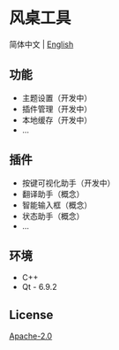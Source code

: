 # 风桌工具

简体中文 | [English](README_en.md)

## 功能

+ 主题设置（开发中）
+ 插件管理（开发中）
+ 本地缓存（开发中）
+ ...

## 插件

+ 按键可视化助手（开发中）
+ 翻译助手（概念）
+ 智能输入框（概念）
+ 状态助手（概念）
+ ...

## 环境

+ C++
+ Qt - 6.9.2

## License

[Apache-2.0](LICENSE)
